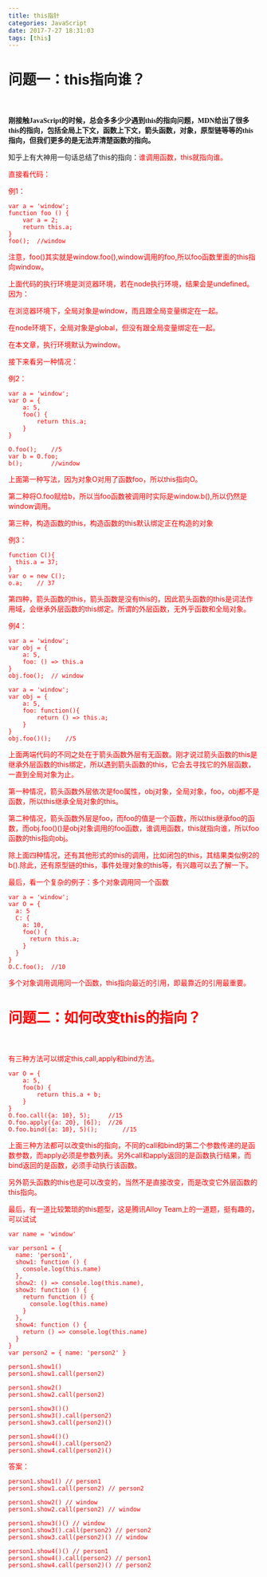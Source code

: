 ```yaml
---
title: this指针
categories: JavaScript
date: 2017-7-27 18:31:03
tags: [this]
---
```


# 问题一：this指向谁？<br/><br/>

<font face="黑体">**刚接触JavaScript的时候，总会多多少少遇到this的指向问题，MDN给出了很多this的指向，包括全局上下文，函数上下文，箭头函数，对象，原型链等等的this指向，但我们更多的是无法弄清楚函数的指向。**</font>

知乎上有大神用一句话总结了this的指向：<font color=red>谁调用函数，this就指向谁。

<!--more-->

直接看代码：

例1：

```
var a = 'window';
function foo () {
    var a = 2;
    return this.a;
}
foo();	//window
```

注意，foo()其实就是window.foo(),window调用的foo,所以foo函数里面的this指向window。

上面代码的执行环境是浏览器环境，若在node执行环境，结果会是undefined。因为：

在浏览器环境下，全局对象是window，而且跟全局变量绑定在一起。

在node环境下，全局对象是global，但没有跟全局变量绑定在一起。

<font color=red>在本文章，执行环境默认为window。</font>

接下来看另一种情况：

例2：

```
var a = 'window';
var O = {
    a: 5,
    foo() {
        return this.a;
    }
}

O.foo();	//5
var b = O.foo;
b();		//window
```

上面第一种写法，因为对象O对用了函数foo，所以this指向O。

第二种将O.foo赋给b，所以当foo函数被调用时实际是window.b(),所以仍然是window调用。

第三种，构造函数的this，构造函数的this默认绑定正在构造的对象

例3：

```
function C(){
  this.a = 37;
}
var o = new C();
o.a;	// 37
```

第四种，箭头函数的this，箭头函数是没有this的，因此箭头函数的this是词法作用域，会继承外层函数的this绑定。所谓的外层函数，无外乎<font colr=red>函数和全局对象</font>。

例4：

```
var a = 'window';
var obj = {
	a: 5,
	foo: () => this.a
}
obj.foo();	// window
```

```
var a = 'window';
var obj = {
	a: 5,
	foo: function(){
		return () => this.a;
	}
}
obj.foo()();	//5
```

上面两端代码的不同之处在于箭头函数外层有无函数。刚才说过箭头函数的this是继承外层函数的this绑定，所以遇到箭头函数的this，它会去寻找它的外层函数，一直到全局对象为止。

第一种情况，箭头函数外层依次是foo属性，obj对象，全局对象，foo，obj都不是函数，所以this继承全局对象的this。

第二种情况，箭头函数外层是foo，而foo的值是一个函数，所以this继承foo的函数，而obj.foo()()是obj对象调用的foo函数，<font color=red>谁调用函数，this就指向谁</font>，所以foo函数的this指向obj。

除上面四种情况，还有其他形式的this的调用，比如闭包的this，其结果类似例2的b().除此，还有原型链的this，事件处理对象的this等，有兴趣可以去了解一下。

最后，看一个复杂的例子：多个对象调用同一个函数

```
var a = 'window';
var O = {
  a: 5
  C: {
    a: 10,
    foo() {
      return this.a;
    }
  }
}
O.C.foo();	//10
```

<font color=red>多个对象调用调用同一个函数，this指向最近的引用，即最靠近的引用最重要。</font>

# 问题二：如何改变this的指向？<br/><br/>

有三种方法可以绑定this,call,apply和bind方法。

```
var O = {
	a: 5,
	foo(b) {
		return this.a + b;
	}
}
O.foo.call({a: 10}, 5);		//15
O.foo.apply({a: 20}, [6]);	//26
O.foo.bind({a: 10}, 5)();		//15
```

上面三种方法都可以改变this的指向，不同的call和bind的第二个参数传递的是函数参数，而apply必须是参数列表。另外call和apply返回的是函数执行结果，而bind返回的是函数，必须手动执行该函数。

另外箭头函数的this也是可以改变的，当然不是直接改变，而是改变它外层函数的this指向。

最后，有一道比较繁琐的this题型，这是腾讯Alloy Team上的一道题，挺有趣的，可以试试

```
var name = 'window'

var person1 = {
  name: 'person1',
  show1: function () {
    console.log(this.name)
  },
  show2: () => console.log(this.name),
  show3: function () {
    return function () {
      console.log(this.name)
    }
  },
  show4: function () {
    return () => console.log(this.name)
  }
}
var person2 = { name: 'person2' }

person1.show1()
person1.show1.call(person2)

person1.show2()
person1.show2.call(person2)

person1.show3()()
person1.show3().call(person2)
person1.show3.call(person2)()

person1.show4()()
person1.show4().call(person2)
person1.show4.call(person2)()
```



答案：

```
person1.show1() // person1
person1.show1.call(person2) // person2

person1.show2() // window
person1.show2.call(person2) // window

person1.show3()() // window
person1.show3().call(person2) // person2
person1.show3.call(person2)() // window

person1.show4()() // person1
person1.show4().call(person2) // person1
person1.show4.call(person2)() // person2
```